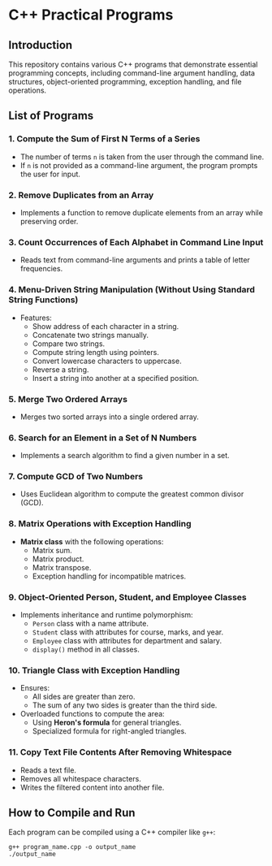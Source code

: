 # C++ Practical Programs

## Introduction
This repository contains various C++ programs that demonstrate essential programming concepts, including command-line argument handling, data structures, object-oriented programming, exception handling, and file operations.

## List of Programs

### 1. Compute the Sum of First N Terms of a Series
- The number of terms `n` is taken from the user through the command line.
- If `n` is not provided as a command-line argument, the program prompts the user for input.

### 2. Remove Duplicates from an Array
- Implements a function to remove duplicate elements from an array while preserving order.

### 3. Count Occurrences of Each Alphabet in Command Line Input
- Reads text from command-line arguments and prints a table of letter frequencies.

### 4. Menu-Driven String Manipulation (Without Using Standard String Functions)
- Features:
  - Show address of each character in a string.
  - Concatenate two strings manually.
  - Compare two strings.
  - Compute string length using pointers.
  - Convert lowercase characters to uppercase.
  - Reverse a string.
  - Insert a string into another at a specified position.

### 5. Merge Two Ordered Arrays
- Merges two sorted arrays into a single ordered array.

### 6. Search for an Element in a Set of N Numbers
- Implements a search algorithm to find a given number in a set.

### 7. Compute GCD of Two Numbers
- Uses Euclidean algorithm to compute the greatest common divisor (GCD).

### 8. Matrix Operations with Exception Handling
- **Matrix class** with the following operations:
  - Matrix sum.
  - Matrix product.
  - Matrix transpose.
  - Exception handling for incompatible matrices.

### 9. Object-Oriented Person, Student, and Employee Classes
- Implements inheritance and runtime polymorphism:
  - `Person` class with a name attribute.
  - `Student` class with attributes for course, marks, and year.
  - `Employee` class with attributes for department and salary.
  - `display()` method in all classes.

### 10. Triangle Class with Exception Handling
- Ensures:
  - All sides are greater than zero.
  - The sum of any two sides is greater than the third side.
- Overloaded functions to compute the area:
  - Using **Heron's formula** for general triangles.
  - Specialized formula for right-angled triangles.

### 11. Copy Text File Contents After Removing Whitespace
- Reads a text file.
- Removes all whitespace characters.
- Writes the filtered content into another file.

## How to Compile and Run
Each program can be compiled using a C++ compiler like `g++`:
```
g++ program_name.cpp -o output_name
./output_name
```
